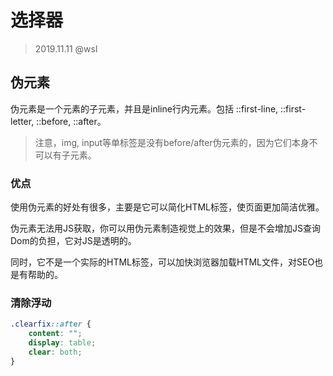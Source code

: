 # 选择器

> 2019.11.11 @wsl

## 伪元素

伪元素是一个元素的子元素，并且是inline行内元素。包括 ::first-line, ::first-letter, ::before, ::after。

> 注意，img, input等单标签是没有before/after伪元素的，因为它们本身不可以有子元素。

### 优点

使用伪元素的好处有很多，主要是它可以简化HTML标签，使页面更加简洁优雅。

伪元素无法用JS获取，你可以用伪元素制造视觉上的效果，但是不会增加JS查询Dom的负担，它对JS是透明的。

同时，它不是一个实际的HTML标签，可以加快浏览器加载HTML文件，对SEO也是有帮助的。

### 清除浮动

```css
.clearfix::after {
	content: "";
	display: table;
	clear: both;
}
```

